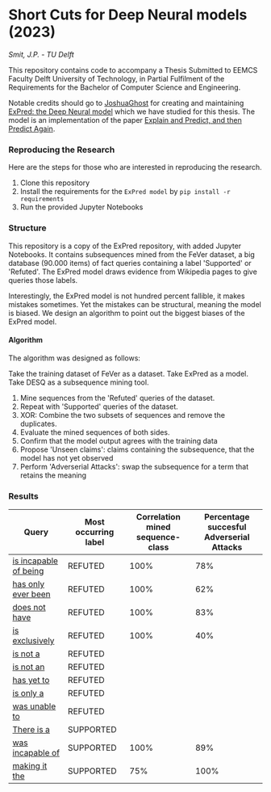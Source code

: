 # Short Cuts for Deep Neural models (2023)
*Smit, J.P. - TU Delft*


This repository contains code to accompany a Thesis Submitted to EEMCS Faculty Delft University of Technology, 
in Partial Fulfilment of the Requirements for the Bachelor of Computer Science and Engineering.

Notable credits should go to [JoshuaGhost](https://github.com/JoshuaGhost) for creating and maintaining [ExPred: the Deep Neural model](https://github.com/JoshuaGhost/expred) which we have studied for this thesis.
The model is an implementation of the paper [Explain and Predict, and then Predict Again](https://dl.acm.org/doi/abs/10.1145/3437963.3441758).

### Reproducing the Research

Here are the steps for those who are interested in reproducing the research.

1. Clone this repository
2. Install the requirements for the ``ExPred model`` by ``pip install -r requirements``
3. Run the provided Jupyter Notebooks

### Structure

This repository is a copy of the ExPred repository, with added Jupyter Notebooks.
It contains subsequences mined from the FeVer dataset, a big database (90.000 items) of fact queries containing a label 'Supported' or 'Refuted'.
The ExPred model draws evidence from Wikipedia pages to give queries those labels.

Interestingly, the ExPred model is not hundred percent fallible, it makes mistakes sometimes.
Yet the mistakes can be structural, meaning the model is biased.
We design an algorithm to point out the biggest biases of the ExPred model.

#### Algorithm
The algorithm was designed as follows:

Take the training dataset of FeVer as a dataset.
Take ExPred as a model.
Take DESQ as a subsequence mining tool.

1. Mine sequences from the 'Refuted' queries of the dataset.
2. Repeat with 'Supported' queries of the dataset.
3. XOR: Combine the two subsets of sequences and remove the duplicates.
4. Evaluate the mined sequences of both sides.
5. Confirm that the model output agrees with the training data
6. Propose 'Unseen claims': claims containing the subsequence, that the model has not yet observed
7. Perform 'Adverserial Attacks': swap the subsequence for a term that retains the meaning


### Results

| Query         | Most occurring label     | Correlation mined sequence-class | Percentage succesful Adverserial Attacks |
|--------------|-----------|------------| ------------|
| [is incapable of being](https://github.com/jpsmit/Short-Cuts-for-Deep-Neural-models/blob/master/is_incapable_of_being.ipynb) | REFUTED   | 100% | 78% |
| [has only ever been](https://github.com/jpsmit/Short-Cuts-for-Deep-Neural-models/blob/master/has_only_ever_been.ipynb) | REFUTED | 100% | 62% |
| [does not have](https://github.com/jpsmit/Short-Cuts-for-Deep-Neural-models/blob/master/does_not_have.ipynb) | REFUTED | 100% | 83% |
| [is exclusively](https://github.com/jpsmit/Short-Cuts-for-Deep-Neural-models/blob/master/is_exclusively.ipynb) | REFUTED | 100% |  40% |
| [is not a](https://github.com/jpsmit/Short-Cuts-for-Deep-Neural-models/blob/master/is_not_a.ipynb) | REFUTED |  |  |
| [is not an](https://github.com/jpsmit/Short-Cuts-for-Deep-Neural-models/blob/master/is_not_an.ipynb) | REFUTED |  |  |
| [has yet to](https://github.com/jpsmit/Short-Cuts-for-Deep-Neural-models/blob/master/has_yet_to.ipynb) | REFUTED |  |  |
| [is only a](https://github.com/jpsmit/Short-Cuts-for-Deep-Neural-models/blob/master/is_only_a.ipynb) | REFUTED |  |  |
| [was unable to](https://github.com/jpsmit/Short-Cuts-for-Deep-Neural-models/blob/master/was_unable_to.ipynb) | REFUTED |  |  |
| [There is a](https://github.com/jpsmit/Short-Cuts-for-Deep-Neural-models/blob/master/There_is_a.ipynb) | SUPPORTED |  |  |
| [was incapable of](https://github.com/jpsmit/Short-Cuts-for-Deep-Neural-models/blob/master/was_incapable_of.ipynb) | SUPPORTED | 100% |  89% |
| [making it the](https://github.com/jpsmit/Short-Cuts-for-Deep-Neural-models/blob/master/is_not_a.ipynb) | SUPPORTED | 75% | 100% |

